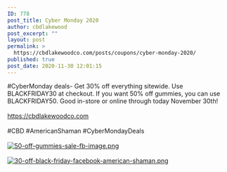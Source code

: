 ```yaml
---
ID: 778
post_title: Cyber Monday 2020
author: cbdlakewood
post_excerpt: ""
layout: post
permalink: >
  https://cbdlakewoodco.com/posts/coupons/cyber-monday-2020/
published: true
post_date: 2020-11-30 12:01:15
---
```

<html><head></head><body>
#CyberMonday deals- Get 30% off everything sitewide. Use BLACKFRIDAY30 at checkout. If you want 50% off gummies, you can use BLACKFRIDAY50. Good in-store or online through today November 30th!<br /><br /><a href="https://cbdlakewoodco.com">https://cbdlakewoodco.com</a><span> </span> <br /><br />#CBD #AmericanShaman #CyberMondayDeals
</body>
</html><br/><br/><a href="https://snd-videos.s3.amazonaws.com/288012/1606762711849.png"  title="50-off-gummies-sale-fb-image.png" ><img src="https://snd-videos.s3.amazonaws.com/288012/1606762711849.png" alt="50-off-gummies-sale-fb-image.png" title="50-off-gummies-sale-fb-image.png" /></a><br/><br/><a href="https://snd-videos.s3.amazonaws.com/288012/1606762711853.png"  title="30-off-black-friday-facebook-american-shaman.png" ><img src="https://snd-videos.s3.amazonaws.com/288012/1606762711853.png" alt="30-off-black-friday-facebook-american-shaman.png" title="30-off-black-friday-facebook-american-shaman.png" /></a>